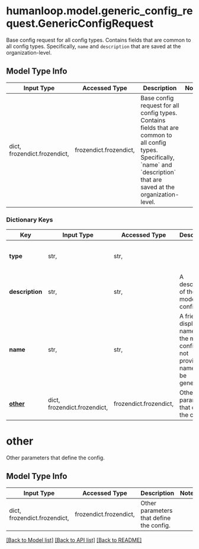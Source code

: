 # humanloop.model.generic_config_request.GenericConfigRequest

Base config request for all config types.  Contains fields that are common to all config types. Specifically, `name` and `description` that are saved at the organization-level.

## Model Type Info
Input Type | Accessed Type | Description | Notes
------------ | ------------- | ------------- | -------------
dict, frozendict.frozendict,  | frozendict.frozendict,  | Base config request for all config types.  Contains fields that are common to all config types. Specifically, &#x60;name&#x60; and &#x60;description&#x60; that are saved at the organization-level. | 

### Dictionary Keys
Key | Input Type | Accessed Type | Description | Notes
------------ | ------------- | ------------- | ------------- | -------------
**type** | str,  | str,  |  | must be one of ["generic", ] 
**description** | str,  | str,  | A description of the model config. | [optional] 
**name** | str,  | str,  | A friendly display name for the model config. If not provided, a name will be generated. | [optional] 
**[other](#other)** | dict, frozendict.frozendict,  | frozendict.frozendict,  | Other parameters that define the config. | [optional] 

# other

Other parameters that define the config.

## Model Type Info
Input Type | Accessed Type | Description | Notes
------------ | ------------- | ------------- | -------------
dict, frozendict.frozendict,  | frozendict.frozendict,  | Other parameters that define the config. | 

[[Back to Model list]](../../README.md#documentation-for-models) [[Back to API list]](../../README.md#documentation-for-api-endpoints) [[Back to README]](../../README.md)

